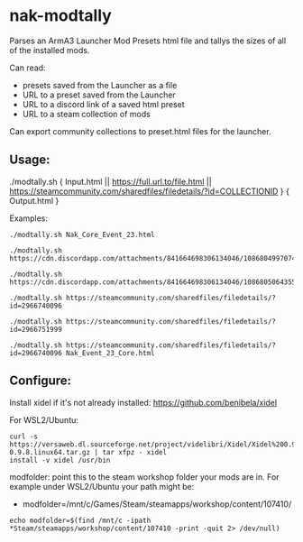 # nak-modtally

Parses an ArmA3 Launcher Mod Presets html file and tallys the sizes of all of the installed mods.

Can read:
- presets saved from the Launcher as a file
- URL to a preset saved from the Launcher
- URL to a discord link of a saved html preset
- URL to a steam collection of mods

Can export community collections to preset.html files for the launcher.

## Usage:

./modtally.sh { Input.html || https://full.url.to/file.html || https://steamcommunity.com/sharedfiles/filedetails/?id=COLLECTIONID } { Output.html }

Examples:
```
./modtally.sh Nak_Core_Event_23.html
```
```
./modtally.sh https://cdn.discordapp.com/attachments/841664698306134046/1086804997074853919/Nak_Core_Event_22.html
```
```
./modtally.sh https://cdn.discordapp.com/attachments/841664698306134046/1086805064355692674/Nak_OptionalCore_22.html
```
```
./modtally.sh https://steamcommunity.com/sharedfiles/filedetails/?id=2966740096
```
```
./modtally.sh https://steamcommunity.com/sharedfiles/filedetails/?id=2966751999
```
```
./modtally.sh https://steamcommunity.com/sharedfiles/filedetails/?id=2966740096 Nak_Event_23_Core.html
```

## Configure:

Install xidel if it's not already installed:
 https://github.com/benibela/xidel

For WSL2/Ubuntu:
```
curl -s https://versaweb.dl.sourceforge.net/project/videlibri/Xidel/Xidel%200.9.8/xidel-0.9.8.linux64.tar.gz | tar xfpz - xidel
install -v xidel /usr/bin
```

modfolder: point this to the steam workshop folder your mods are in.
For example under WSL2/Ubuntu your path might be:
 - modfolder=/mnt/c/Games/Steam/steamapps/workshop/content/107410/
```
echo modfolder=$(find /mnt/c -ipath *Steam/steamapps/workshop/content/107410 -print -quit 2> /dev/null)
```
